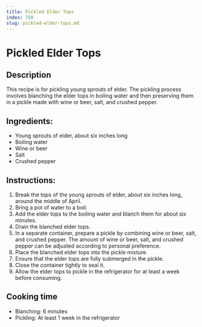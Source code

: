 ```yaml
---
title: Pickled Elder Tops
index: 758
slug: pickled-elder-tops.md
---
```


# Pickled Elder Tops

## Description
This recipe is for pickling young sprouts of elder. The pickling process involves blanching the elder tops in boiling water and then preserving them in a pickle made with wine or beer, salt, and crushed pepper.

## Ingredients:
- Young sprouts of elder, about six inches long
- Boiling water
- Wine or beer
- Salt
- Crushed pepper

## Instructions:
1. Break the tops of the young sprouts of elder, about six inches long, around the middle of April.
2. Bring a pot of water to a boil.
3. Add the elder tops to the boiling water and blanch them for about six minutes.
4. Drain the blanched elder tops.
5. In a separate container, prepare a pickle by combining wine or beer, salt, and crushed pepper. The amount of wine or beer, salt, and crushed pepper can be adjusted according to personal preference.
6. Place the blanched elder tops into the pickle mixture.
7. Ensure that the elder tops are fully submerged in the pickle.
8. Close the container tightly to seal it.
9. Allow the elder tops to pickle in the refrigerator for at least a week before consuming.

## Cooking time
- Blanching: 6 minutes
- Pickling: At least 1 week in the refrigerator